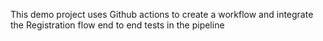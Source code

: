 This demo project uses Github actions to create a workflow and integrate the Registration flow end to end tests in the pipeline
